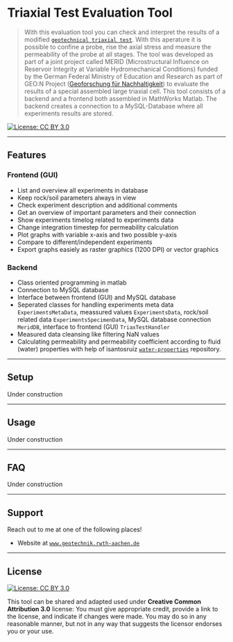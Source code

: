# Triaxial Test Evaluation Tool
> With this evaluation tool you can check and interpret the results of a modified <a href="https://en.wikipedia.org/wiki/Triaxial_shear_test" target="_blank">`geotechnical triaxial test`</a>. With this aperature it is possible to confine a probe, rise the axial stress and measure the permeability of the probe at all stages. The tool was developed as part of a joint project called MERID (Microstructural Influence on Reservoir Integrity at Variable Hydromechanical Conditions) funded by the German Federal Ministry of Education and Research as part of GEO:N Project ([Geoforschung für Nachhaltigkeit](https://www.bmbf.de/de/geoforschung-2398.html)) to evaluate the results of a special assembled large triaxial cell. This tool consists of a backend and a frontend both assembled in MathWorks Matlab. The backend creates a connection to a MySQL-Database where all experiments results are stored.

[![License: CC BY 3.0](https://img.shields.io/badge/License-CC%20BY%203.0-lightgrey.svg)](https://creativecommons.org/licenses/by/3.0/de/deed.en)

---

## Features

### Frontend (GUI)
 - List and overview all experiments in database
 - Keep rock/soil parameters always in view
 - Check experiment description and additional comments
 - Get an overview of important parameters and their connection
 - Show experiments timelog related to experiments data
 - Change integration timestep for permeability calculation
 - Plot graphs with variable x-axis and two possible y-axis
 - Compare to different/independent experiments
 - Export graphs easiely as raster graphics (1200 DPI) or vector graphics


### Backend
 - Class oriented programming in matlab
 - Connection to MySQL database
 - Interface between frontend (GUI) and MySQL database
 - Seperated classes for handling experiments meta data `ExperimentsMetaData`, meassured values `ExperimentsData`, rock/soil related data `ExperimentsSpecimenData`, MySQL database connection `MeridDB`, interface to frontend (GUI) `TriaxTestHandler`
 - Measured data cleansing like filtering NaN values
 - Calculating permeability and permeability coefficient according to fluid (water) properties with help of isantosruiz <a href="https://github.com/isantosruiz/water-properties" target="_blank">`water-properties`</a> repository.
 
---

## Setup
Under construction

---

## Usage
Under construction

---

## FAQ
Under construction

---

## Support
Reach out to me at one of the following places!

- Website at <a href="http://www.geotechnik.rwth-aachen.de/index.php?section=Biebricher_en" target="_blank">`www.geotechnik.rwth-aachen.de`</a>

---

## License
[![License: CC BY 3.0](https://img.shields.io/badge/License-CC%20BY%203.0-lightgrey.svg)](https://creativecommons.org/licenses/by/3.0/de/deed.en)

This tool can be shared and adapted used under **Creative Common Attribution 3.0** license: You must give appropriate credit, provide a link to the license, and indicate if changes were made. You may do so in any reasonable manner, but not in any way that suggests the licensor endorses you or your use.
